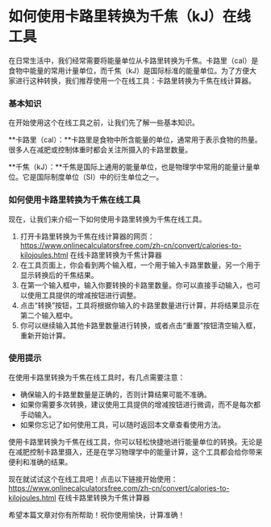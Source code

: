 如何使用卡路里转换为千焦（kJ）在线工具
====================

在日常生活中，我们经常需要将能量单位从卡路里转换为千焦。卡路里（cal）是食物中能量的常用计量单位，而千焦（kJ）是国际标准的能量单位。为了方便大家进行这种转换，我们推荐使用一个在线工具：卡路里转换为千焦在线计算器。

### 基本知识

在开始使用这个在线工具之前，让我们先了解一些基本知识。

**卡路里（cal）：**卡路里是食物中所含能量的单位，通常用于表示食物的热量。很多人在减肥或控制体重时都会关注所摄入的卡路里数量。

**千焦（kJ）：**千焦是国际上通用的能量单位，也是物理学中常用的能量计量单位。它是国际制度单位（SI）中的衍生单位之一。

### 如何使用卡路里转换为千焦在线工具

现在，让我们来介绍一下如何使用卡路里转换为千焦在线工具。

1. 打开卡路里转换为千焦在线计算器的网页：https://www.onlinecalculatorsfree.com/zh-cn/convert/calories-to-kilojoules.html 在线卡路里转换为千焦计算器
2. 在工具页面上，你会看到两个输入框，一个用于输入卡路里数量，另一个用于显示转换后的千焦结果。
3. 在第一个输入框中，输入你要转换的卡路里数量。你可以直接手动输入，也可以使用工具提供的增减按钮进行调整。
4. 点击“转换”按钮，工具将根据你输入的卡路里数量进行计算，并将结果显示在第二个输入框中。
5. 你可以继续输入其他卡路里数量进行转换，或者点击“重置”按钮清空输入框，重新开始计算。

### 使用提示

在使用卡路里转换为千焦在线工具时，有几点需要注意：

- 确保输入的卡路里数量是正确的，否则计算结果可能不准确。
- 如果你需要多次转换，建议使用工具提供的增减按钮进行微调，而不是每次都手动输入。
- 如果你忘记了如何使用工具，可以随时返回本文章查看使用方法。

使用卡路里转换为千焦在线工具，你可以轻松快捷地进行能量单位的转换。无论是在减肥控制卡路里摄入，还是在学习物理学中的能量计算，这个工具都会给你带来便利和准确的结果。

现在就试试这个在线工具吧！点击以下链接开始使用：https://www.onlinecalculatorsfree.com/zh-cn/convert/calories-to-kilojoules.html 在线卡路里转换为千焦计算器

希望本篇文章对你有所帮助！祝你使用愉快，计算准确！
